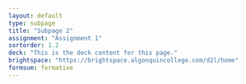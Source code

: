 ```yaml
---
layout: default
type: subpage
title: "Subpage 2"
assignment: "Assignment 1"
sortorder: 1.2
deck: "This is the deck content for this page."
brightspace: "https://brightspace.algonquincollege.com/d2l/home"
formsum: formative
---
```

